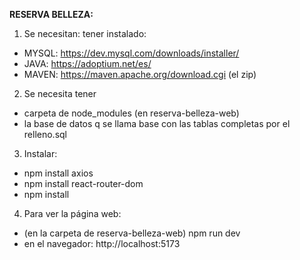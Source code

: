 **RESERVA BELLEZA:**
1. Se necesitan: tener instalado: 
- MYSQL: https://dev.mysql.com/downloads/installer/ 
- JAVA: https://adoptium.net/es/ 
- MAVEN: https://maven.apache.org/download.cgi (el zip) 
2. Se necesita tener 
- carpeta de node_modules (en reserva-belleza-web)
- la base de datos q se llama base con las tablas completas por el relleno.sql
3. Instalar:
- npm install axios
- npm install react-router-dom 
- npm install
4. Para ver la página web: 
- (en la carpeta de reserva-belleza-web) npm run dev
- en el navegador: http://localhost:5173
